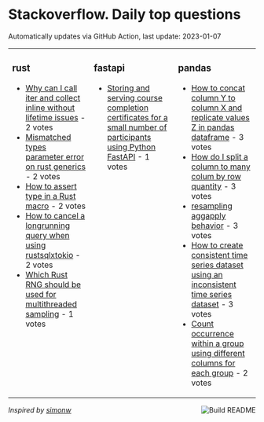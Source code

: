 # Stackoverflow. Daily top questions 

Automatically updates via GitHub Action, last update: <!-- date starts -->2023-01-07<!-- date ends -->


<table><tr><td valign="top" width="33%">

### rust
<!-- rust starts -->
* [Why can I call iter and collect inline without lifetime issues](https://stackoverflow.com/questions/75041582/why-can-i-call-iter-and-collect-inline-without-lifetime-issues) - 2 votes
* [Mismatched types parameter error on rust generics](https://stackoverflow.com/questions/75038278/mismatched-types-parameter-error-on-rust-generics) - 2 votes
* [How to assert type in a Rust macro](https://stackoverflow.com/questions/75032017/how-to-assert-type-in-a-rust-macro) - 2 votes
* [How to cancel a longrunning query when using rustsqlxtokio](https://stackoverflow.com/questions/75039196/how-to-cancel-a-long-running-query-when-using-rust-sqlx-tokio) - 2 votes
* [Which Rust RNG should be used for multithreaded sampling](https://stackoverflow.com/questions/75042307/which-rust-rng-should-be-used-for-multithreaded-sampling) - 1 votes
<!-- rust ends -->
</td><td valign="top" width="34%">


### fastapi
<!-- fastapi starts -->
* [Storing and serving course completion certificates for a small number of participants using Python FastAPI](https://stackoverflow.com/questions/75038185/storing-and-serving-course-completion-certificates-for-a-small-number-of-partici) - 1 votes
<!-- fastapi ends -->
</td><td valign="top" width="34%">


### pandas
<!-- pandas starts -->
* [How to concat column Y to column X and replicate values Z in pandas dataframe](https://stackoverflow.com/questions/75039860/how-to-concat-column-y-to-column-x-and-replicate-values-z-in-pandas-dataframe) - 3 votes
* [How do I split a column to many colum by row quantity](https://stackoverflow.com/questions/75040669/how-do-i-split-a-column-to-many-colum-by-row-quantity) - 3 votes
* [resampling aggapply behavior](https://stackoverflow.com/questions/75031868/resampling-agg-apply-behavior) - 3 votes
* [How to create consistent time series dataset using an inconsistent time series dataset](https://stackoverflow.com/questions/75026832/how-to-create-consistent-time-series-dataset-using-an-inconsistent-time-series-d) - 3 votes
* [Count occurrence within a group using different columns for each group](https://stackoverflow.com/questions/75030573/count-occurrence-within-a-group-using-different-columns-for-each-group) - 2 votes
<!-- pandas ends -->
</td></tr></table>

<a href="https://github.com/hp0404/hp0404/actions"><img src="https://github.com/hp0404/hp0404/workflows/Build%20README/badge.svg" align="right" alt="Build README"></a> <p>*Inspired by  [simonw](https://github.com/simonw/simonw)*</p>
